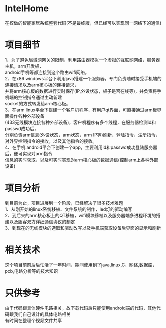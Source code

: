 IntelHome
=========

在校做的智能家居系统整套代码(不是最终版，但已经可以实现同一网络下的通信)

项目细节
=========

1、为了避免局域网网关的限制，利用路由器模拟一个虚拟的互联网网络，服务器主机，arm开发板，<br>
   android手机等都连接到这个路由wifi网络。<br>
2、在x86 windows平台下利用java搭建一个服务器，专门负责随时接受手机端的连接请求以及arm核心板的连接请求，<br>
   并将arm核心板的数据进行实时保存(IP,外设状态，板子是否在线等)，并负责将手机端的控制指令通过主动新建<br>
   socket的方式转发给arm核心板。<br>
3、在arm linux平台下搭建一个客户机程序，有用户qt界面，可直接通过arm板界面操作各种外部设备<br>
   (433无线模块连接各种外部设备)，客户机程序有多个线程，在服务器检测id和passwd成功后，<br>
   分别负责arm信息(外设状态，arm状态，arm IP等)刷新、登陆指令，注册指令，对外界控制指令的接收，以及其他指令的接收。<br>
4、在手机 android平台下创建一个app，主要利用id和passwd成功登陆服务器后，便可实现对arm指令<br>
   信息的实时获取，以及可实时实现对arm核心板的数据通信(控制arm上各种外部设备)<br>

项目分析
=========

   到目前为止，项目进展到一个阶段，已经解决了很多技术难题<br>
1、从刚开始的linux系统移植、文件系统的制作，led灯的驱动编写<br>
2、到后来的arm核心板上的QT移植，wifi模块移植以及服务器端多进程环境的搭建以及服客双方详细通信协议的制定<br>
3、到现在的无线模块的选取和驱动改写以及手机端获取设备后界面的显示和刷新<br>

相关技术
========
这个项目前前后后忙活了一年时间，期间使用到了java,linux,C，网络,数据库，pcb,电路分析等的技术知识

只供参考
=========
由于代码跟具体硬件电路相关，故下载代码后只能使用android端的代码，其他代码跟我们自己设计的具体电路相关<br>
有时间在整理个视频文件共享

